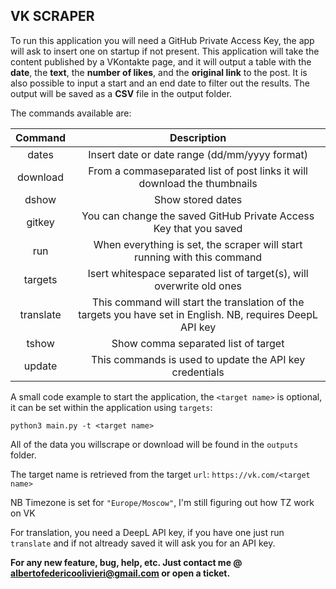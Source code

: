 ## VK SCRAPER
To run this application you will need a GitHub Private Access Key, the app will ask to insert one on startup if not present. 
This application will take the content published by a VKontakte page, and it will output a table with the **date**, the **text**, the **number of likes**, and the **original link** to the post.
It is also possible to input a start and an end date to filter out the results. The output will be saved as a **CSV** file in the output folder.

The commands available are:

|  Command  |                                                Description                                                 |
|:---------:|:----------------------------------------------------------------------------------------------------------:|
|   dates   |                               Insert date or date range (dd/mm/yyyy format)                                |
| download  |                  From a commaseparated list of post links it will download the thumbnails                  |
|   dshow   |                                             Show stored dates                                              |
|gitkey|You can change the saved GitHub Private Access Key that you saved|
|    run    |                  When everything is set, the scraper will start running with this command                  |
|  targets  |                   Isert whitespace separated list of target(s), will overwrite old ones                    |
| translate | This command will start the translation of the targets you have set in English. NB, requires DeepL API key |
|   tshow   |                                    Show comma separated list of target                                     |
|  update   |                          This commands is used to update the API key credentials                           |

A small code example to start the application, the `<target name>` is optional, it can be set within the application using `targets`:

`python3 main.py -t <target name>`

All of the data you willscrape or download will be found in the `outputs` folder.

The target name is retrieved from the target `url`: `https://vk.com/<target name>`

NB Timezone is set for `"Europe/Moscow"`, I'm still figuring out how TZ work on VK
  
For translation, you need a DeepL API key, if you have one just run `translate` and if not altready saved it will ask you for an API key.

**For any new feature, bug, help, etc. Just contact me @ albertofedericoolivieri@gmail.com or open a ticket.**

